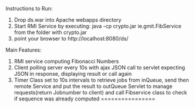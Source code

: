 Instructions to Run:

1. Drop ds.war into Apache webapps directory
2. Start RMI Service by executing: java -cp crypto.jar ie.gmit.FibService from the folder with crypto.jar
3. point your browser to http://localhost:8080/ds/



Main Features:

1. RMI service computing Fibonacci Numbers
2. Client polling server every 10s with ajax JSON  call to servlet expecting JSON in response, displaying result or call again 
3. Timer Class set to 10s intervals to retrieve jobs from inQueue, send then remote Service and put the result to outQueue
 Servlet to manage requests(return Jobnumber to client) and call Fibservice class to check if sequence was already computed
================
